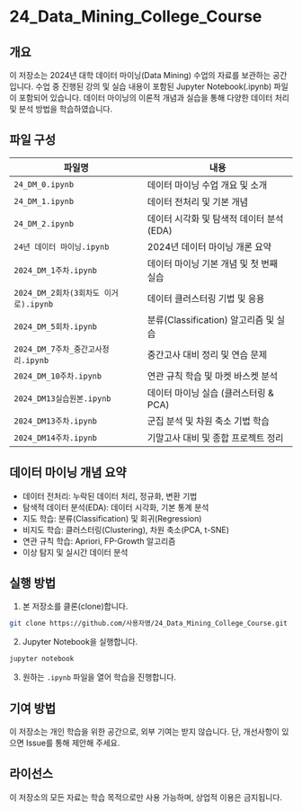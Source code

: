 # 24_Data_Mining_College_Course

## 개요
이 저장소는 2024년 대학 데이터 마이닝(Data Mining) 수업의 자료를 보관하는 공간입니다. 수업 중 진행된 강의 및 실습 내용이 포함된 Jupyter Notebook(.ipynb) 파일이 포함되어 있습니다. 데이터 마이닝의 이론적 개념과 실습을 통해 다양한 데이터 처리 및 분석 방법을 학습하였습니다.

## 파일 구성

| 파일명 | 내용 |
|--------|------|
| `24_DM_0.ipynb` | 데이터 마이닝 수업 개요 및 소개 |
| `24_DM_1.ipynb` | 데이터 전처리 및 기본 개념 |
| `24_DM_2.ipynb` | 데이터 시각화 및 탐색적 데이터 분석 (EDA) |
| `24년 데이터 마이닝.ipynb` | 2024년 데이터 마이닝 개론 요약 |
| `2024_DM_1주차.ipynb` | 데이터 마이닝 기본 개념 및 첫 번째 실습 |
| `2024_DM_2회차(3회차도 이거로).ipynb` | 데이터 클러스터링 기법 및 응용 |
| `2024_DM_5회차.ipynb` | 분류(Classification) 알고리즘 및 실습 |
| `2024_DM_7주차_중간고사정리.ipynb` | 중간고사 대비 정리 및 연습 문제 |
| `2024_DM_10주차.ipynb` | 연관 규칙 학습 및 마켓 바스켓 분석 |
| `2024_DM13실습원본.ipynb` | 데이터 마이닝 실습 (클러스터링 & PCA) |
| `2024_DM13주차.ipynb` | 군집 분석 및 차원 축소 기법 학습 |
| `2024_DM14주차.ipynb` | 기말고사 대비 및 종합 프로젝트 정리 |

## 데이터 마이닝 개념 요약
- 데이터 전처리: 누락된 데이터 처리, 정규화, 변환 기법
- 탐색적 데이터 분석(EDA): 데이터 시각화, 기본 통계 분석
- 지도 학습: 분류(Classification) 및 회귀(Regression)
- 비지도 학습: 클러스터링(Clustering), 차원 축소(PCA, t-SNE)
- 연관 규칙 학습: Apriori, FP-Growth 알고리즘
- 이상 탐지 및 실시간 데이터 분석

## 실행 방법
1. 본 저장소를 클론(clone)합니다.
```bash
git clone https://github.com/사용자명/24_Data_Mining_College_Course.git
```
2. Jupyter Notebook을 실행합니다.
```bash
jupyter notebook
```
3. 원하는 `.ipynb` 파일을 열어 학습을 진행합니다.

## 기여 방법
이 저장소는 개인 학습을 위한 공간으로, 외부 기여는 받지 않습니다. 단, 개선사항이 있으면 Issue를 통해 제안해 주세요.

## 라이선스
이 저장소의 모든 자료는 학습 목적으로만 사용 가능하며, 상업적 이용은 금지됩니다.

